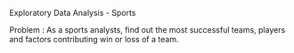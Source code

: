 Exploratory Data Analysis - Sports

Problem : As a sports analysts, find out the most successful teams, players and factors contributing win or loss of a team.
